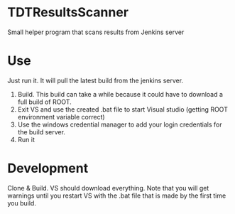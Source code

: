 # TDTResultsScanner
Small helper program that scans results from Jenkins server

# Use

Just run it. It will pull the latest build from the jenkins server.

1. Build. This build can take a while because it could have to download a full build of ROOT.
2. Exit VS and use the created .bat file to start Visual studio (getting ROOT environment variable correct)
3. Use the windows credential manager to add your login credentials for the build server.
3. Run it

# Development

Clone & Build. VS should download everything. Note that you will get warnings until you restart
VS with the .bat file that is made by the first time you build.
